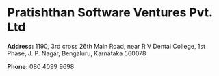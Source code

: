 # Pratishthan Software Ventures Pvt. Ltd


**Address:** 1190, 3rd cross 26th Main Road, near R V Dental College, 1st Phase, J. P. Nagar, Bengaluru, Karnataka 560078

**Phone:** 080 4099 9698
